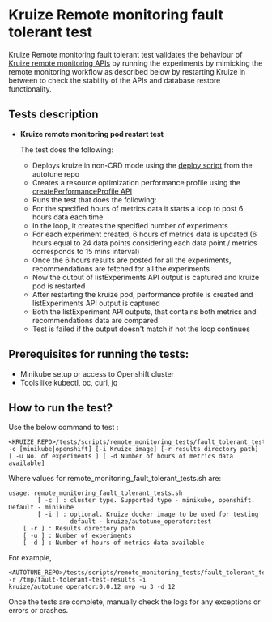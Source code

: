 # **Kruize Remote monitoring fault tolerant test**

Kruize Remote monitoring fault tolerant test validates the behaviour of [Kruize remote monitoring APIs](/design/MonitoringModeAPI.md) by running the experiments by mimicking the remote monitoring workflow as described below by restarting Kruize in between to check the stability of the APIs and database restore functionality.

## Tests description
- **Kruize remote monitoring pod restart test**

   The test does the following:
   - Deploys kruize in non-CRD mode using the [deploy script](https://github.com/kruize/autotune/blob/master/deploy.sh) from the autotune repo
   - Creates a resource optimization performance profile using the [createPerformanceProfile API](/design/PerformanceProfileAPI.md) 
   - Runs the test that does the following:
	- For the specified hours of metrics data it starts a loop to post 6 hours data each time
	- In the loop, it creates the specified number of experiments 
	- For each experiment created, 6 hours of metrics data is updated (6 hours equal to 24 data points considering 
	  each data point / metrics corresponds to 15 mins interval)
	- Once the 6 hours results are posted for all the experiments, recommendations are fetched for all the experiments
	- Now the output of listExperiments API output is captured and kruize pod is restarted
	- After restarting the kruize pod, performance profile is created and listExperiments API output is captured
	- Both the listExperiment API outputs, that contains both metrics and recommendations data are compared
	- Test is failed if the output doesn't match if not the loop continues
  
## Prerequisites for running the tests:
- Minikube setup or access to Openshift cluster
- Tools like kubectl, oc, curl, jq

## How to run the test?

Use the below command to test :

```
<KRUIZE_REPO>/tests/scripts/remote_monitoring_tests/fault_tolerant_tests/remote_monitoring_fault_tolerant_tests.sh -c [minikube|openshift] [-i Kruize image] [-r results directory path] [ -u No. of experiments ] [ -d Number of hours of metrics data available] 
```

Where values for remote_monitoring_fault_tolerant_tests.sh are:

```
usage: remote_monitoring_fault_tolerant_tests.sh 
        [ -c ] : cluster type. Supported type - minikube, openshift. Default - minikube
        [ -i ] : optional. Kruize docker image to be used for testing
                 default - kruize/autotune_operator:test
	[ -r ] : Results directory path
	[ -u ] : Number of experiments
	[ -d ] : Number of hours of metrics data available
```

For example,

```
<AUTOTUNE_REPO>/tests/scripts/remote_monitoring_tests/fault_tolerant_tests/remote_monitoring_fault_tolerant_tests.sh -r /tmp/fault-tolerant-test-results -i kruize/autotune_operator:0.0.12_mvp -u 3 -d 12
```

Once the tests are complete, manually check the logs for any exceptions or errors or crashes.  

